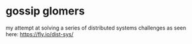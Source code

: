 # gossip glomers

my attempt at solving a series of distributed systems challenges as seen here: https://fly.io/dist-sys/
